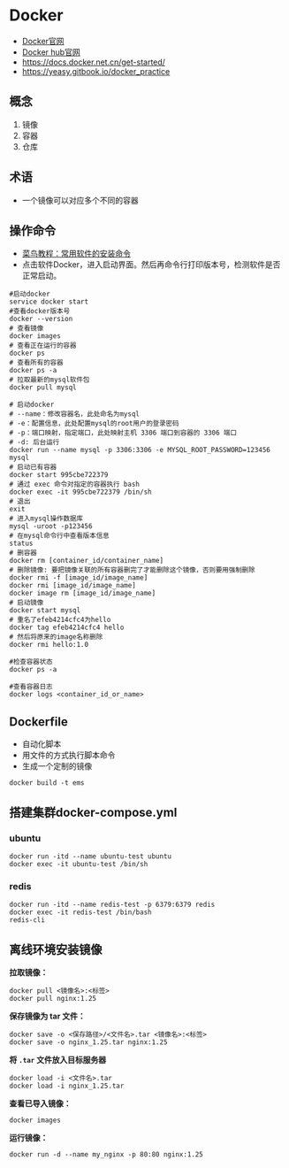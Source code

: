 # Docker

- [Docker官网](https://www.docker.com/)
- [Docker hub官网](https://hub.docker.com/)
- https://docs.docker.net.cn/get-started/
- https://yeasy.gitbook.io/docker_practice

## 概念

1. 镜像
2. 容器
3. 仓库

## 术语

- 一个镜像可以对应多个不同的容器



## 操作命令

- [菜鸟教程：常用软件的安装命令](https://www.runoob.com/docker/docker-install-ubuntu.html)
- 点击软件Docker，进入启动界面。然后再命令行打印版本号，检测软件是否正常启动。

```shell
#启动docker
service docker start 
#查看docker版本号
docker --version
# 查看镜像
docker images
# 查看正在运行的容器
docker ps 
# 查看所有的容器
docker ps -a 
# 拉取最新的mysql软件包
docker pull mysql

# 启动docker
# --name：修改容器名，此处命名为mysql
# -e：配置信息，此处配置mysql的root用户的登录密码
# -p：端口映射，指定端口，此处映射主机 3306 端口到容器的 3306 端口
# -d: 后台运行
docker run --name mysql -p 3306:3306 -e MYSQL_ROOT_PASSWORD=123456 mysql
# 启动已有容器
docker start 995cbe722379
# 通过 exec 命令对指定的容器执行 bash
docker exec -it 995cbe722379 /bin/sh
# 退出
exit
# 进入mysql操作数据库
mysql -uroot -p123456
# 在mysql命令行中查看版本信息
status
# 删容器
docker rm [container_id/container_name]
# 删除镜像: 要把镜像关联的所有容器删完了才能删除这个镜像，否则要用强制删除
docker rmi -f [image_id/image_name]
docker rmi [image_id/image_name] 
docker image rm [image_id/image_name]
# 启动镜像
docker start mysql
# 重名了efeb4214cfc4为hello
docker tag efeb4214cfc4 hello
# 然后将原来的image名称删除
docker rmi hello:1.0

#检查容器状态
docker ps -a

#查看容器日志
docker logs <container_id_or_name>
```

## Dockerfile

- 自动化脚本
- 用文件的方式执行脚本命令
- 生成一个定制的镜像

```shell
docker build -t ems
```

## 搭建集群docker-compose.yml

### ubuntu

```shell
docker run -itd --name ubuntu-test ubuntu
docker exec -it ubuntu-test /bin/sh
```

### redis

```shell
docker run -itd --name redis-test -p 6379:6379 redis
docker exec -it redis-test /bin/bash
redis-cli
```

## 离线环境安装镜像

 **拉取镜像：**

```
docker pull <镜像名>:<标签>
docker pull nginx:1.25
```

**保存镜像为 tar 文件：**

```
docker save -o <保存路径>/<文件名>.tar <镜像名>:<标签>
docker save -o nginx_1.25.tar nginx:1.25
```

**将 `.tar` 文件放入目标服务器**

```shell
docker load -i <文件名>.tar
docker load -i nginx_1.25.tar
```

**查看已导入镜像：**

```shell
docker images
```

**运行镜像：**

```shell
docker run -d --name my_nginx -p 80:80 nginx:1.25
```


